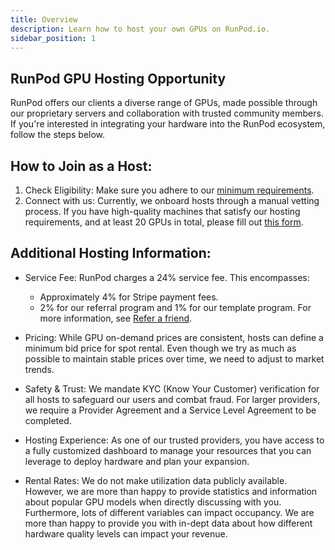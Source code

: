 ```yaml
---
title: Overview
description: Learn how to host your own GPUs on RunPod.io.
sidebar_position: 1
---
```


## RunPod GPU Hosting Opportunity

RunPod offers our clients a diverse range of GPUs, made possible through our proprietary servers and collaboration with trusted community members.
If you're interested in integrating your hardware into the RunPod ecosystem, follow the steps below.

## How to Join as a Host:

1. Check Eligibility: Make sure you adhere to our [minimum requirements](/hosting/partner-requirements).
2. Connect with us: Currently, we onboard hosts through a manual vetting process.
   If you have high-quality machines that satisfy our hosting requirements, and at least 20 GPUs in total, please fill out [this form](https://share.hsforms.com/1GYpMeNlSQc6n11toAlgNngecykq).

## Additional Hosting Information:

- Service Fee: RunPod charges a 24% service fee. This encompasses:
  - Approximately 4% for Stripe payment fees.
  - 2% for our referral program and 1% for our template program. For more information, see [Refer a friend](https://www.runpod.io/refer-a-friend).

- Pricing: While GPU on-demand prices are consistent, hosts can define a minimum bid price for spot rental. Even though we try as much as possible to maintain stable prices over time, we need to adjust to market trends.

- Safety & Trust: We mandate KYC (Know Your Customer) verification for all hosts to safeguard our users and combat fraud. For larger providers, we require a Provider Agreement and a Service Level Agreement to be completed.

- Hosting Experience: As one of our trusted providers, you have access to a fully customized dashboard to manage your resources that you can leverage to deploy hardware and plan your expansion.

- Rental Rates: We do not make utilization data publicly available.
  However, we are more than happy to provide statistics and information about popular GPU models when directly discussing with you.
  Furthermore, lots of different variables can impact occupancy.
  We are more than happy to provide you with in-dept data about how different hardware quality levels can impact your revenue.
